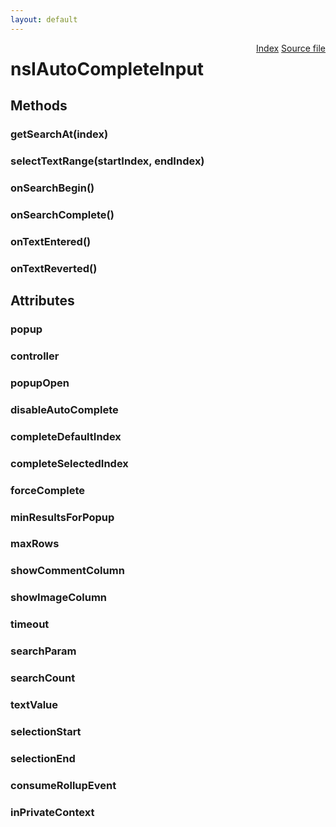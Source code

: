 ```yaml
---
layout: default
---
```

<div class='links' style='float:right'><a href="../index.html">Index</a>
<a href="http://dxr.mozilla.org/mozilla-central/source/toolkit/components/autocomplete/nsIAutoCompleteInput.idl">Source file</a>
</div>

# nsIAutoCompleteInput #

## Methods ##

### getSearchAt(index) ###

### selectTextRange(startIndex, endIndex) ###

### onSearchBegin() ###

### onSearchComplete() ###

### onTextEntered() ###

### onTextReverted() ###

## Attributes ##

### popup ###

### controller ###

### popupOpen ###

### disableAutoComplete ###

### completeDefaultIndex ###

### completeSelectedIndex ###

### forceComplete ###

### minResultsForPopup ###

### maxRows ###

### showCommentColumn ###

### showImageColumn ###

### timeout ###

### searchParam ###

### searchCount ###

### textValue ###

### selectionStart ###

### selectionEnd ###

### consumeRollupEvent ###

### inPrivateContext ###
